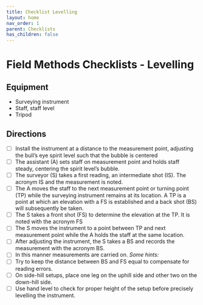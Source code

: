 ```yaml
---
title: Checklist Levelling
layout: home
nav_order: 1
parent: Checklists
has_children: false
---
```


<script
  src="https://cdn.mathjax.org/mathjax/latest/MathJax.js?config=TeX-AMS-MML_HTMLorMML"
  type="text/javascript">
</script>

# Field Methods Checklists - **Levelling**

## Equipment
* Surveying instrument
* Staff, staff level
* Tripod

## Directions

- [ ] Install the instrument at a distance to the measurement point, adjusting the bull’s eye spirit level such that the bubble is centered
- [ ] The assistant (A) sets staff on measurement point and holds staff steady, centering the spirit level’s bubble.
- [ ] The surveyor (S) takes a first reading, an intermediate shot (IS). The acronym IS and the measurement is noted.
- [ ] The A moves the staff to the next measurement point or turning point (TP) while the surveying instrument remains at its location. A TP is a point at which an elevation with a FS is established and a back shot (BS) will subsequently be taken.
- [ ] The S takes a front shot (FS) to determine the elevation at the TP. It is noted with the acronym FS
- [ ] The S moves the instrument to a point between TP and next measurement point while the A holds the staff at the same location.
- [ ] After adjusting the instrument, the S takes a BS and records the measurement with the acronym BS.
- [ ] In this manner measurements are carried on.
_Some hints:_
- [ ] Try to keep the distance between BS and FS equal to compensate for reading errors.
- [ ] On side-hill setups, place one leg on the uphill side and other two on the down-hill side.
- [ ] Use hand level to check for proper height of the setup before precisely levelling the instrument.